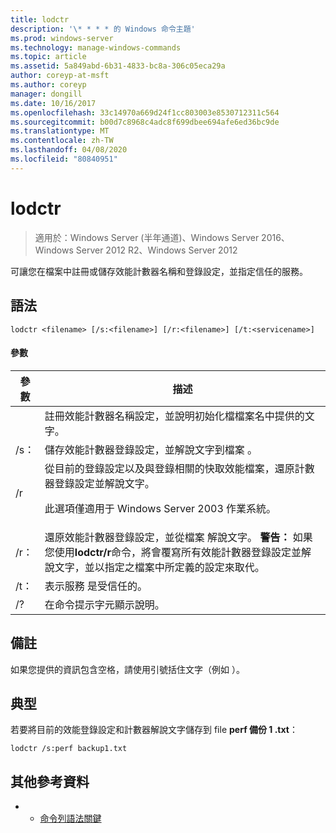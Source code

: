```yaml
---
title: lodctr
description: '\* * * * 的 Windows 命令主題'
ms.prod: windows-server
ms.technology: manage-windows-commands
ms.topic: article
ms.assetid: 5a849abd-6b31-4833-bc8a-306c05eca29a
author: coreyp-at-msft
ms.author: coreyp
manager: dongill
ms.date: 10/16/2017
ms.openlocfilehash: 33c14970a669d24f1cc803003e8530712311c564
ms.sourcegitcommit: b00d7c8968c4adc8f699dbee694afe6ed36bc9de
ms.translationtype: MT
ms.contentlocale: zh-TW
ms.lasthandoff: 04/08/2020
ms.locfileid: "80840951"
---
```

# <a name="lodctr"></a>lodctr

>適用於：Windows Server (半年通道)、Windows Server 2016、Windows Server 2012 R2、Windows Server 2012

可讓您在檔案中註冊或儲存效能計數器名稱和登錄設定，並指定信任的服務。
## <a name="syntax"></a>語法
```
lodctr <filename> [/s:<filename>] [/r:<filename>] [/t:<servicename>]
```
#### <a name="parameters"></a>參數

|    參數     |                                                                                                                                         描述                                                                                                                                          |
|------------------|----------------------------------------------------------------------------------------------------------------------------------------------------------------------------------------------------------------------------------------------------------------------------------------------|
|    <filename>    |                                                                                          註冊效能計數器名稱設定，並說明初始化檔檔案名中提供的文字。                                                                                          |
|  /s：<filename>   |                                                                                                       儲存效能計數器登錄設定，並解說文字到檔案 <filename>。                                                                                                       |
|        /r        |                                從目前的登錄設定以及與登錄相關的快取效能檔案，還原計數器登錄設定並解說文字。<p>此選項僅適用于 Windows Server 2003 作業系統。                                |
|  /r：<filename>   | 還原效能計數器登錄設定，並從檔案 <filename>解說文字。 **警告：** 如果您使用**lodctr/r**命令，將會覆寫所有效能計數器登錄設定並解說文字，並以指定之檔案中所定義的設定來取代。 |
| /t：<servicename> |                                                                                                                       表示服務 <servicename> 是受信任的。                                                                                                                       |
|        /?        |                                                                                                                             在命令提示字元顯示說明。                                                                                                                             |

## <a name="remarks"></a>備註
如果您提供的資訊包含空格，請使用引號括住文字（例如 <filename>）。
## <a name="examples"></a><a name=BKMK_Examples></a>典型
若要將目前的效能登錄設定和計數器解說文字儲存到 file **perf 備份 1 .txt**：
```
lodctr /s:perf backup1.txt
```
## <a name="additional-references"></a>其他參考資料
-   - [命令列語法關鍵](command-line-syntax-key.md)

